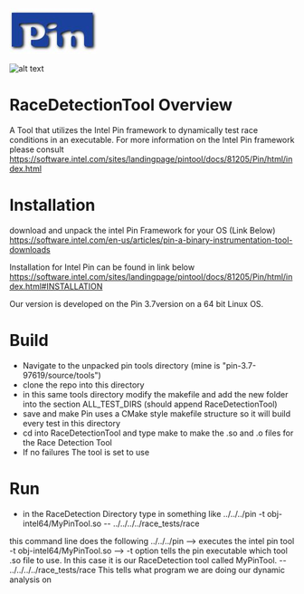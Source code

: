 ![alt text](https://github.com/The-ivyleague-sloth/RaceDetectionTool/blob/master/pictures/cutout.jpg)

![alt text](https://www.google.com/search?client=ubuntu&hs=Cjb&channel=fs&biw=1215&bih=622&tbm=isch&sa=1&ei=dnTGW_a1O-Ke_Qa4h6ewDw&q=intel+pin&oq=intel+pin&gs_l=img.3..0j0i5i30j0i8i30l8.29599.30744..31005...0.0..0.61.445.9......1....1..gws-wiz-img.......0i67.abRgQ7R_6XI#imgrc=jKITP2cyYEKZ7M:)

# RaceDetectionTool Overview
A Tool that utilizes the Intel Pin framework to dynamically test race conditions in an executable.
For more information on the Intel Pin framework please consult
https://software.intel.com/sites/landingpage/pintool/docs/81205/Pin/html/index.html

# Installation
download and unpack the intel Pin Framework for your OS (Link Below)
https://software.intel.com/en-us/articles/pin-a-binary-instrumentation-tool-downloads

Installation for Intel Pin can be found in link below
https://software.intel.com/sites/landingpage/pintool/docs/81205/Pin/html/index.html#INSTALLATION

Our version is developed on the Pin 3.7version on a 64 bit Linux OS.

# Build 
* Navigate to the unpacked pin tools directory (mine is "pin-3.7-97619/source/tools")
* clone the repo into this directory
* in this same tools directory modify the makefile and add the new folder into the section ALL_TEST_DIRS (should append RaceDetectionTool)
* save and make Pin uses a CMake style makefile structure so it will build every test in this directory
* cd into RaceDetectionTool and type make to make the .so and .o files for the Race Detection Tool
* If no failures The tool is set to use

# Run
* in the RaceDetection Directory type in something like
../../../pin -t obj-intel64/MyPinTool.so -- ../../../../race_tests/race

this command line does the following
../../../pin --> executes the intel pin tool
-t obj-intel64/MyPinTool.so --> -t option tells the pin executable which tool .so file to use. In this case it is our RaceDetection tool called MyPinTool. 
-- ../../../../race_tests/race This tells what program we are doing our dynamic analysis on


